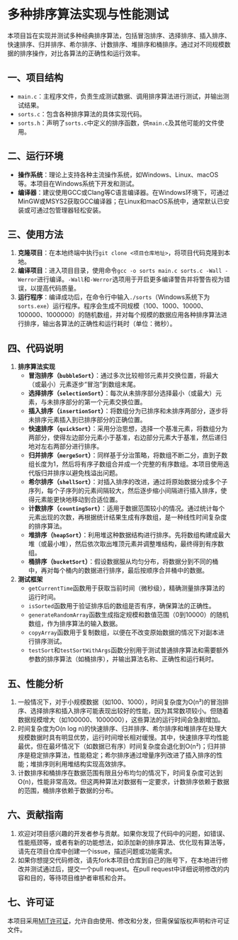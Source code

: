 # 多种排序算法实现与性能测试
本项目旨在实现并测试多种经典排序算法，包括冒泡排序、选择排序、插入排序、快速排序、归并排序、希尔排序、计数排序、堆排序和桶排序。通过对不同规模数据的排序操作，对比各算法的正确性和运行效率。

## 一、项目结构
- `main.c`：主程序文件，负责生成测试数据、调用排序算法进行测试，并输出测试结果。
- `sorts.c`：包含各种排序算法的具体实现代码。
- `sorts.h`：声明了`sorts.c`中定义的排序函数，供`main.c`及其他可能的文件使用。

## 二、运行环境
- **操作系统**：理论上支持各种主流操作系统，如Windows、Linux、macOS等。本项目在Windows系统下开发和测试。
- **编译器**：建议使用GCC或Clang等C语言编译器。在Windows环境下，可通过MinGW或MSYS2获取GCC编译器；在Linux和macOS系统中，通常默认已安装或可通过包管理器轻松安装。

## 三、使用方法
1. **克隆项目**：在本地终端中执行`git clone <项目仓库地址>`，将项目代码克隆到本地。
2. **编译项目**：进入项目目录，使用命令`gcc -o sorts main.c sorts.c -Wall -Werror`进行编译。`-Wall`和`-Werror`选项用于开启更多编译警告并将警告视为错误，以提高代码质量。
3. **运行程序**：编译成功后，在命令行中输入`./sorts`（Windows系统下为`sorts.exe`）运行程序。程序会生成不同规模（100、1000、10000、100000、1000000）的随机数组，并对每个规模的数据应用各种排序算法进行排序，输出各算法的正确性和运行耗时（单位：微秒）。

## 四、代码说明
1. **排序算法实现**
    - **冒泡排序（`bubbleSort`）**：通过多次比较相邻元素并交换位置，将最大（或最小）元素逐步“冒泡”到数组末尾。
    - **选择排序（`selectionSort`）**：每次从未排序部分选择最小（或最大）元素，与未排序部分的第一个元素交换位置。
    - **插入排序（`insertionSort`）**：将数组分为已排序和未排序两部分，逐步将未排序元素插入到已排序部分的正确位置。
    - **快速排序（`quickSort`）**：采用分治思想，选择一个基准元素，将数组分为两部分，使得左边部分元素小于基准，右边部分元素大于基准，然后递归地对左右两部分进行排序。
    - **归并排序（`mergeSort`）**：同样基于分治策略，将数组不断二分，直到子数组长度为1，然后将有序子数组合并成一个完整的有序数组。本项目使用迭代版归并排序以避免栈溢出问题。
    - **希尔排序（`shellSort`）**：对插入排序的改进，通过将原始数据分成多个子序列，每个子序列的元素间隔较大，然后逐步缩小间隔进行插入排序，使得元素能更快地移动到合适位置。
    - **计数排序（`countingSort`）**：适用于数据范围较小的情况。通过统计每个元素出现的次数，再根据统计结果生成有序数组，是一种线性时间复杂度的排序算法。
    - **堆排序（`heapSort`）**：利用堆这种数据结构进行排序。先将数组构建成最大堆（或最小堆），然后依次取出堆顶元素并调整堆结构，最终得到有序数组。
    - **桶排序（`bucketSort`）**：假设数据服从均匀分布，将数据分到不同的桶中，再对每个桶内的数据进行排序，最后按顺序合并桶中的数据。
2. **测试框架**
    - `getCurrentTime`函数用于获取当前时间（微秒级），精确测量排序算法的运行时间。
    - `isSorted`函数用于验证排序后的数组是否有序，确保算法的正确性。
    - `generateRandomArray`函数生成指定规模和数值范围（0到10000）的随机数组，作为排序算法的输入数据。
    - `copyArray`函数用于复制数组，以便在不改变原始数据的情况下对副本进行排序测试。
    - `testSort`和`testSortWithArgs`函数分别用于测试普通排序算法和需要额外参数的排序算法（如桶排序），并输出算法名称、正确性和运行耗时。

## 五、性能分析
1. 一般情况下，对于小规模数据（如100、1000），时间复杂度为O(n²)的冒泡排序、选择排序和插入排序可能表现出较好的性能，因为其常数项较小。但随着数据规模增大（如100000、1000000），这些算法的运行时间会急剧增加。
2. 时间复杂度为O(n log n)的快速排序、归并排序、希尔排序和堆排序在处理大规模数据时具有明显优势，运行时间增长相对缓慢。其中，快速排序平均性能最优，但在最坏情况下（如数据已有序）时间复杂度会退化到O(n²)；归并排序是稳定排序算法，性能稳定；希尔排序通过增量序列改进了插入排序的性能；堆排序则利用堆结构实现高效排序。
3. 计数排序和桶排序在数据范围有限且分布均匀的情况下，时间复杂度可达到O(n)，性能非常高效。但这两种算法对数据有一定要求，计数排序依赖于数据的范围，桶排序依赖于数据的分布。

## 六、贡献指南
1. 欢迎对项目感兴趣的开发者参与贡献。如果你发现了代码中的问题，如错误、性能瓶颈等，或者有新的功能想法，如添加新的排序算法、优化现有算法等，请先在项目仓库中创建一个issue，描述问题或功能需求。
2. 如果你想提交代码修改，请先fork本项目仓库到自己的账号下，在本地进行修改并测试通过后，提交一个pull request。在pull request中详细说明修改的内容和目的，等待项目维护者审核和合并。

## 七、许可证
本项目采用[MIT许可证](LICENSE)，允许自由使用、修改和分发，但需保留版权声明和许可证文件。 